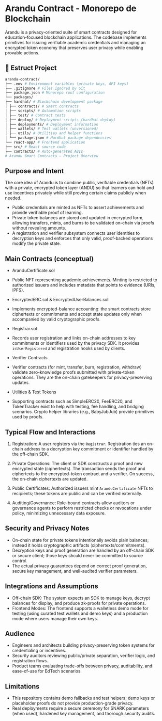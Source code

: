 # Arandu Contract - Monorepo de Blockchain

Arandu is a privacy-oriented suite of smart contracts designed for education-focused blockchain applications. The codebase implements primitives for issuing verifiable academic credentials and managing an encrypted token economy that preserves user privacy while enabling provable actions.

## 📁 Estruct Project

```bash
arandu-contract/
├── .env # Environment variables (private keys, API keys)
├── .gitignore # Files ignored by Git
├── package.json # Monorepo root configuration
└── packages/
├── hardhat/ # Blockchain development package
│ ├── contracts/ # Smart contracts
│ ├── scripts/ # Automation scripts
│ ├── test/ # Contract tests
│ ├── deploy/ # Deployment scripts (hardhat-deploy)
│ ├── deployments/ # Deployment information
│ ├── wallets/ # Test wallets (unversioned)
│ ├── utils/ # Utilities and helper functions
│ └── package.json # Hardhat package dependencies
└── react-app/ # Frontend application
├── src/ # React source code
├── contracts/ # Auto-generated ABIs
# Arandu Smart Contracts — Project Overview
```

## Purpose and Intent

The core idea of Arandu is to combine public, verifiable credentials (NFTs) with a private, encrypted token layer (ANDU) so that learners can hold and use incentives privately while still proving certain claims publicly when needed.

- Public credentials are minted as NFTs to assert achievements and provide verifiable proof of learning.
- Private token balances are stored and updated in encrypted form, allowing transfers, mints, and burns to be validated on-chain via proofs without revealing amounts.
- A registration and verifier subsystem connects user identities to decryption keys and enforces that only valid, proof-backed operations modify the private state.

## Main Contracts (conceptual)

- AranduCertificate.sol
- Public NFT representing academic achievements. Minting is restricted to authorized issuers and includes metadata that points to evidence (URIs, IPFS).
- EncryptedERC.sol & EncryptedUserBalances.sol
- Implements encrypted-balance accounting: the smart contracts store ciphertexts or commitments and accept state updates only when accompanied by valid cryptographic proofs.

- Registrar.sol
- Records user registration and links on-chain addresses to key commitments or identifiers used by the privacy SDK. It provides `isUserRegistered` and registration hooks used by clients.

- Verifier Contracts
- Verifier contracts (for mint, transfer, burn, registration, withdraw) validate zero-knowledge proofs submitted with private-token operations. They are the on-chain gatekeepers for privacy-preserving updates.

- Utilities & Test Tokens
- Supporting contracts such as SimpleERC20, FeeERC20, and TokenTracker exist to help with testing, fee handling, and bridging scenarios. Crypto helper libraries (e.g., BabyJubJub) provide primitives used by proofs.

## Typical Flow and Interactions

1. Registration: A user registers via the `Registrar`. Registration ties an on-chain address to a decryption key commitment or identifier handled by the off-chain SDK.

2. Private Operations: The client or SDK constructs a proof and new encrypted state (ciphertexts). The transaction sends the proof and ciphertexts to the encrypted-token contract and a verifier. On success, the on-chain ciphertexts are updated.

3. Public Certificates: Authorized issuers mint `AranduCertificate` NFTs to recipients; these tokens are public and can be verified externally.

4. Auditing/Governance: Role-bound contracts allow auditors or governance agents to perform restricted checks or revocations under policy, minimizing unnecessary data exposure.

## Security and Privacy Notes

- On-chain state for private tokens intentionally avoids plain balances; instead it holds cryptographic artifacts (ciphertexts/commitments).
- Decryption keys and proof generation are handled by an off-chain SDK or secure client; those keys should never be committed to source control.
- The actual privacy guarantees depend on correct proof generation, secure key management, and well-audited verifier parameters.

## Integrations and Assumptions

- Off-chain SDK: The system expects an SDK to manage keys, decrypt balances for display, and produce zk-proofs for private operations.
- Frontend Modes: The frontend supports a walletless demo mode for testing (using curated test wallets and demo keys) and a production mode where users manage their own keys.

## Audience

- Engineers and architects building privacy-preserving token systems for credentialing or incentives.
- Security auditors reviewing public/private separation, verifier logic, and registration flows.
- Product teams evaluating trade-offs between privacy, auditability, and ease-of-use for EdTech scenarios.

## Limitations

- This repository contains demo fallbacks and test helpers; demo keys or placeholder proofs do not provide production-grade privacy.
- Real deployments require a secure ceremony for SNARK parameters (when used), hardened key management, and thorough security audits.

